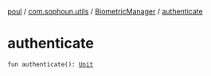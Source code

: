 [poul](../../index.md) / [com.sophoun.utils](../index.md) / [BiometricManager](index.md) / [authenticate](./authenticate.md)

# authenticate

`fun authenticate(): `[`Unit`](https://kotlinlang.org/api/latest/jvm/stdlib/kotlin/-unit/index.html)